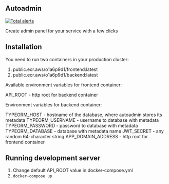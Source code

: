 ## Autoadmin

[![Total alerts](https://img.shields.io/lgtm/alerts/g/Autoadmin-org/auto-admin.svg?logo=lgtm&logoWidth=18)](https://lgtm.com/projects/g/Autoadmin-org/auto-admin/alerts/)

Create admin panel for your service with a few clicks

## Installation

You need to run two containers in your production cluster:
1. public.ecr.aws/o1a6p9d1/frontend:latest
2. public.ecr.aws/o1a6p9d1/backend:latest

Available environment variables for frontend container:

API_ROOT - http root for backend container

Environment variables for backend container:

TYPEORM_HOST - hostname of the database, where autoadmin stores its metadata
TYPEORM_USERNAME - username to database with metadata
TYPEORM_PASSWORD - password to database with metadata
TYPEORM_DATABASE - database with metadata name
JWT_SECRET - any random 64-character string
APP_DOMAIN_ADDRESS - http root for frontend container

## Running development server

1. Change default API_ROOT value in docker-compose.yml
2. `docker-compose up`
